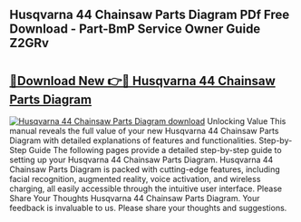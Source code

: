 ## Husqvarna 44 Chainsaw Parts Diagram PDf Free Download - Part-BmP Service Owner Guide Z2GRv

# <h2><a href="http://dfq6xvk.blite.top/?on=Husqvarna+44+Chainsaw+Parts+Diagram">🔗Download New 👉🔴 Husqvarna 44 Chainsaw Parts Diagram</a></h2>

[![Husqvarna 44 Chainsaw Parts Diagram download](https://i.imgur.com/lujVjoI.png)](http://dfq6xvk.blite.top/?on=Husqvarna+44+Chainsaw+Parts+Diagram)
Unlocking Value This manual reveals the full value of your new Husqvarna 44 Chainsaw Parts Diagram with detailed explanations of features and functionalities. Step-by-Step Guide The following pages provide a detailed step-by-step guide to setting up your Husqvarna 44 Chainsaw Parts Diagram. Husqvarna 44 Chainsaw Parts Diagram is packed with cutting-edge features, including facial recognition, augmented reality, voice activation, and wireless charging, all easily accessible through the intuitive user interface. Please Share Your Thoughts Husqvarna 44 Chainsaw Parts Diagram. Your feedback is invaluable to us. Please share your thoughts and suggestions.

